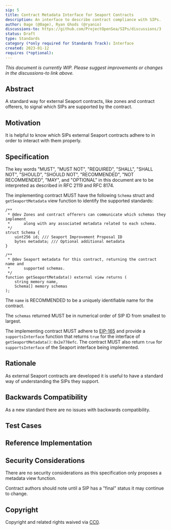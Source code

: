 ```yaml
---
sip: 5
title: Contract Metadata Interface for Seaport Contracts
description: An interface to describe contract compliance with SIPs.
author: 0age (@0age), Ryan Ghods (@ryanio)
discussions-to: https://github.com/ProjectOpenSea/SIPs/discussions/3
status: Draft
type: Standards
category (*only required for Standards Track): Interface
created: 2023-01-12
requires (*optional):
---
```


_This document is currently WIP. Please suggest improvements or changes in the discussions-to link above._

## Abstract

A standard way for external Seaport contracts, like zones and contract offerers, to signal which SIPs are supported by the contract.

## Motivation

It is helpful to know which SIPs external Seaport contracts adhere to in order to interact with them properly.

## Specification

The key words "MUST", "MUST NOT", "REQUIRED", "SHALL", "SHALL NOT", "SHOULD", "SHOULD NOT", "RECOMMENDED", "NOT RECOMMENDED", "MAY", and "OPTIONAL" in this document are to be interpreted as described in RFC 2119 and RFC 8174.

The implementing contract MUST have the following `Schema` struct and `getSeaportMetadata` view function to identify the supported standards:

```solidity
/**
 * @dev Zones and contract offerers can communicate which schemas they implement
 *      along with any associated metadata related to each schema.
 */
struct Schema {
    uint256 id; /// Seaport Improvement Proposal ID
    bytes metadata; /// Optional additional metadata
}

/**
 * @dev Seaport metadata for this contract, returning the contract name and
 *      supported schemas.
 */
function getSeaportMetadata() external view returns (
    string memory name,
    Schema[] memory schemas
);
```

The `name` is RECOMMENDED to be a uniquely identifiable name for the contract.

The `schemas` returned MUST be in numerical order of SIP ID from smallest to largest.

The implementing contract MUST adhere to [EIP-165](https://eips.ethereum.org/EIPS/eip-165) and provide a `supportsInterface` function that returns `true` for the interface of `getSeaportMetadata()`: `0x2e778efc`. The contract MUST also return `true` for `supportsInterface` of the Seaport interface being implemented.

## Rationale

As external Seaport contracts are developed it is useful to have a standard way of understanding the SIPs they support.

## Backwards Compatibility

As a new standard there are no issues with backwards compatibility.

## Test Cases

## Reference Implementation

## Security Considerations

There are no security considerations as this specification only proposes a metadata view function.

Contract authors should note until a SIP has a "final" status it may continue to change.

## Copyright

Copyright and related rights waived via [CC0](../LICENSE.md).

